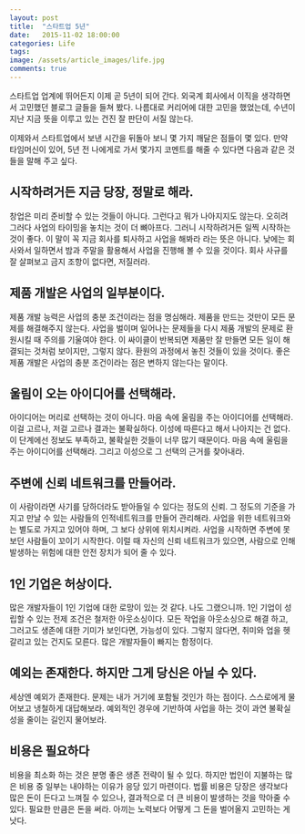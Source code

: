 ```yaml
---
layout: post
title:  "스타트업 5년"
date:   2015-11-02 18:00:00
categories: Life
tags: 
image: /assets/article_images/life.jpg
comments: true
---
```


스타트업 업계에 뛰어든지 이제 곧 5년이 되어 간다. 외국계 회사에서 이직을 생각하면서 고민했던 블로그 글들을 들쳐 봤다. 나름대로 커리어에 대한 고민을 했었는데, 수년이 지난 지금 뜻을 이루고 있는 건진 잘 판단이 서질 않는다.

이제와서 스타트업에서 보낸 시간을 뒤돌아 보니 몇 가지 깨달은 점들이 몇 있다. 만약 타임머신이 있어, 5년 전 나에게로 가서 몇가지 코멘트를 해줄 수 있다면 다음과 같은 것들을 말해 주고 싶다.

## 시작하려거든 지금 당장, 정말로 해라.
창업은 미리 준비할 수 있는 것들이 아니다. 그런다고 뭐가 나아지지도 않는다. 오히려 그러다 사업의 타이밍을 놓치는 것이 더 뼈아프다. 그러니 시작하려거든 일찍 시작하는 것이 좋다. 이 말이 꼭 지금 회사를 퇴사하고 사업을 해봐라 라는 뜻은 아니다. 낮에는 회사와서 일하면서 밤과 주말을 활용해서 사업을 진행해 볼 수 있을 것이다. 회사 사규를 잘 살펴보고 금지 조항이 없다면, 저질러라.

## 제품 개발은 사업의 일부분이다.
제품 개발 능력은 사업의 충분 조건이라는 점을 명심해라. 제품을 만드는 것만이 모든 문제를 해결해주지 않는다. 사업을 벌이며 일어나는 문제들을 다시 제품 개발의 문제로 환원시킬 때 주의를 기울여야 한다. 이 싸이클이 반복되면 제품만 잘 만들면 모든 일이 해결되는 것처럼 보이지만, 그렇지 않다. 환원의 과정에서 놓친 것들이 있을 것이다. 좋은 제품 개발은 사업의 충분 조건이라는 점은 변하지 않는다는 말이다.

## 울림이 오는 아이디어를 선택해라.
아이디어는 머리로 선택하는 것이 아니다. 마음 속에 울림을 주는 아이디어를 선택해라. 이걸 고르나, 저걸 고르나 결과는 불확실하다. 이성에 따른다고 해서 나아지는 건 없다. 이 단계에선 정보도 부족하고, 불확실한 것들이 너무 많기 때문이다. 마음 속에 울림을 주는 아이디어를 선택해라. 그리고 이성으로 그 선택의 근거를 찾아내라.

## 주변에 신뢰 네트워크를 만들어라.
이 사람이라면 사기를 당하더라도 받아들일 수 있다는 정도의 신뢰. 그 정도의 기준을 가지고 만날 수 있는 사람들의 인적네트워크를 만들어 관리해라. 사업을 위한 네트워크와는 별도로 가지고 있어야 하며, 그 보다 상위에 위치시켜라. 사업을 시작하면 주변에 못 보던 사람들이 꼬이기 시작한다. 이럴 때 자신의 신뢰 네트워크가 있으면, 사람으로 인해 발생하는 위험에 대한 안전 장치가 되어 줄 수 있다.

## 1인 기업은 허상이다.
많은 개발자들이 1인 기업에 대한 로망이 있는 것 같다. 나도 그랬으니까. 1인 기업이 성립할 수 있는 전제 조건은 철저한 아웃소싱이다. 모든 작업을 아웃소싱으로 해결 하고, 그러고도 생존에 대한 기미가 보인다면, 가능성이 있다. 그렇지 않다면, 취미와 업을 헷갈리고 있는 건지도 모른다. 많은 개발자들이 빠지는 함정이다.


## 예외는 존재한다. 하지만 그게 당신은 아닐 수 있다.
세상엔 예외가 존재한다. 문제는 내가 거기에 포함될 것인가 하는 점이다. 스스로에게 물어보고 냉철하게 대답해보라. 예외적인 경우에 기반하여 사업을 하는 것이 과연 불확실성을 줄이는 길인지 물어보라.

## 비용은 필요하다
비용을 최소화 하는 것은 분명 좋은 생존 전략이 될 수 있다. 하지만 법인이 지불하는 많은 비용 중 일부는 내야하는 이유가 응당 있기 마련이다. 법률 비용은 당장은 생각보다 많은 돈이 든다고 느껴질 수 있으나, 결과적으로 더 큰 비용이 발생하는 것을 막아줄 수 있다. 필요한 만큼은 돈을 써라. 아끼는 노력보다 어떻게 그 돈을 벌어올지 고민하는 게 낫다.
